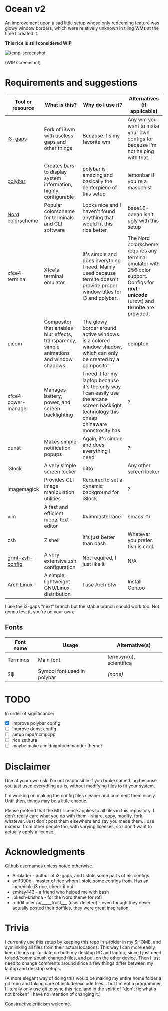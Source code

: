 # Ocean v2

An improvement upon a sad little setup whose only redeeming feature was glowy window borders, which were relatively unknown in tiling WMs at the time I created it.

**This rice is still considered WIP**

![temp-screenshot](https://imgur.com/eYRFB6M.png)

(WIP screenshot)

# Requirements and suggestions

| Tool or resource | What is this? | Why do I use it? | Alternatives (if applicable) |
| --- | --- | --- | --- |
| [i3-gaps](https://github.com/Airblader/i3) | Fork of i3wm with useless gaps and other things | Because it's my favorite wm | Any wm you want to make your own configs for because I'm not helping with that. |
| [polybar](https://github.com/jaagr/polybar) | Creates bars to display system information, highly configurable | polybar is amazing and basically the centerpiece of this setup | lemonbar if you're a masochist |
| [Nord](https://github.com/arcticicestudio/nord) colorscheme | Popular colorscheme for terminals and CLI software | Looks nice and I haven't found anything that would fit this rice better | base16-ocean isn't ugly with this setup  |
| xfce4-terminal | Xfce's terminal emulator | It's simple and does everything I need. Mainly used because termite doesn't provide proper window titles for i3 and polybar. | The Nord colorscheme requires any terminal emulator with 256 color support. Configs for **rxvt-unicode** (urxvt) and **termite** are provided. |
| picom | Compositor that enables blur effects, transparency, simple animations and window shadows | The glowy border around active windows is a colored window shadow, which can only be created by a compositor. | compton |
| xfce4-power-manager | Manages battery, power, and screen backlighting | I need it for my laptop because it's the only way I can easily use the arcane screen backlight technology this cheap chinaware monstrosity has | ? |
| dunst | Makes simple notification popups | Again, it's simple and does everything I need | ? |
| i3lock | A very simple screen locker | ditto | Any other screen locker |
| imagemagick | Provides CLI image manipulation utilities | Required to set a dynamic background for i3lock | ? |
| vim | A fast and efficient modal text editor | #vimmasterrace | emacs :\^) |
| zsh | Z shell | It's just better than bash | Whatever you prefer. fish is cool. |
| [grml-zsh-config](https://grml.org/zsh/) | A very extensive zsh configuration | Not required, I just like it | N/A
| Arch Linux | A simple, lightweight GNU/Linux distribution | I use Arch btw | Install Gentoo |

I use the i3-gaps "next" branch but the stable branch should work too. Not gonna test it, you're on your own.

## Fonts

| Font name | Usage | Alternative(s)
| --- | --- | --- |
| Terminus | Main font | termsyn(u), scientifica |
| Siji | Symbol font used in polybar | *(none)* |

# TODO

In order of significance:

- [x] improve polybar config
- [ ] improve dunst config
- [ ] setup mpd/ncmpcpp
- [ ] rice zathura
- [ ] maybe make a midnightcommander theme?

# Disclaimer

Use at your own risk. I'm not responsible if you broke something because you just used everything
as-is, without modifying files to fit your system.

I'm working on making the config files cleaner and comment them nicely. Until then, things may be a little chaotic.

Please pretend that the MIT license applies to all files in this repository. I don't really care what you do
with them - share, copy, modify, fork, whatever. Just don't post them elsewhere and say you made them. I use
material from other people too, with varying licenses, so I don't want to actually apply a license.

# Acknowledgments

Github usernames unless noted otherwise.

- Airblader - author of i3-gaps, and I stole some parts of his configs
- adi1090x - master of rice whom I stole some configs from. Has an incredible i3 rice, check it out!
- emkay443 - a friend who helped me with bash
- lokesh-krishna - for the Nord theme for rofi
- reddit user /u/\_\_\_\_\_frost\_\_\_ (user deleted) - even though they never actually posted their dotfiles, they were
great inspiration.

# Trivia

I currently use this setup by keeping this repo in a folder in my $HOME, and symlinking
all files from their actual locations. This way I can more easily keep things up-to-date
on both my desktop PC and laptop, since I just need to add/commit/push changed files,
and pull on the other device. Then I just need to change comments around since a few
things differ between my laptop and desktop setups.

(A more elegant way of doing this would be making
my entire home folder a git repo and taking care of include/exclude files... but I'm not a programmer,
I literally only use git to sync this rice, and in the spirit of "don't fix what's not broken"
I have no intention of changing it.)

Constructive criticism welcome.

